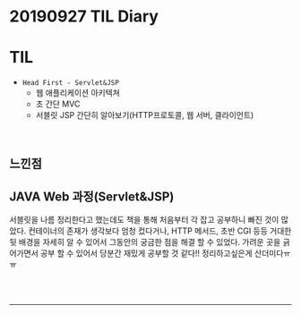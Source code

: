 # 20190927 TIL Diary
# **TIL** <br>
- `Head First - Servlet&JSP` 
   - 웹 애플리케이션 아키텍쳐
   - 초 간단 MVC
   - 서블릿 JSP 간단히 알아보기(HTTP프로토콜, 웹 서버, 클라이언트)

<br>

## **느낀점** <br>
## JAVA Web 과정(Servlet&JSP)
서블릿을 나름 정리한다고 했는데도 책을 통해 처음부터 각 잡고 공부하니 빠진 것이 많았다. 컨테이너의 존재가 생각보다 엄청 컸다거나, HTTP 메서드, 초반 CGI 등등 거대한 뒷 배경을 자세히 알 수 있어서 그동안의 궁금한 점을 해결 할 수 있었다. 가려운 곳을 긁어가면서 공부 할 수 있어서 당분간 재밌게 공부할 것 같다!! 정리하고싶은게 산더미다ㅠㅠ

<br><br>
* * *
